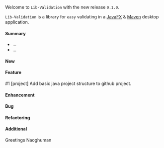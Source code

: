 Welcome to `Lib-Validation` with the new release `0.1.0`.

`Lib-Validation` is a library for `easy` validating in a [JavaFX] &amp; [Maven] 
desktop application.



#### Summary
* ...
* ...



#### New



#### Feature
#1 [project] Add basic java project structure to github project.



#### Enhancement



#### Bug



#### Refactoring



#### Additional



Greetings
Naoghuman



[//]: # (Issues which will be integrated in this release)



[//]: # (Links)
[JavaFX]:http://docs.oracle.com/javase/8/javase-clienttechnologies.htm
[Maven]:http://maven.apache.org/


